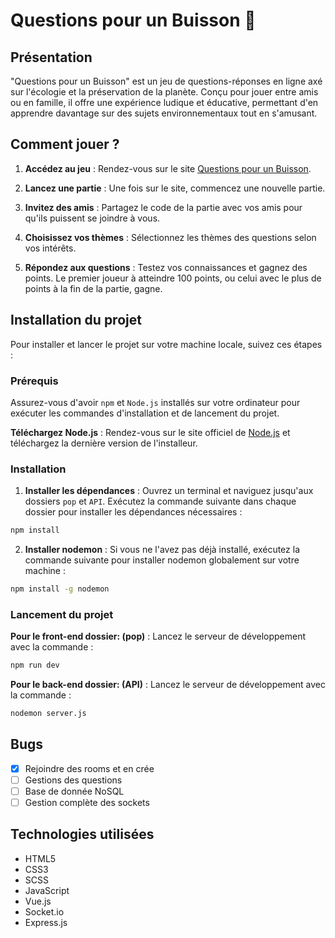 # Questions pour un Buisson 🌳

## Présentation

"Questions pour un Buisson" est un jeu de questions-réponses en ligne axé sur l'écologie et la préservation de la planète. Conçu pour jouer entre amis ou en famille, il offre une expérience ludique et éducative, permettant d'en apprendre davantage sur des sujets environnementaux tout en s'amusant.

## Comment jouer ?

1. **Accédez au jeu** : Rendez-vous sur le site [Questions pour un Buisson]().

2. **Lancez une partie** : Une fois sur le site, commencez une nouvelle partie.

3. **Invitez des amis** : Partagez le code de la partie avec vos amis pour qu'ils puissent se joindre à vous.

4. **Choisissez vos thèmes** : Sélectionnez les thèmes des questions selon vos intérêts.

5. **Répondez aux questions** : Testez vos connaissances et gagnez des points. Le premier joueur à atteindre 100 points, ou celui avec le plus de points à la fin de la partie, gagne.

## Installation du projet

Pour installer et lancer le projet sur votre machine locale, suivez ces étapes :

### Prérequis

Assurez-vous d'avoir `npm` et `Node.js` installés sur votre ordinateur pour exécuter les commandes d'installation et de lancement du projet.

**Téléchargez Node.js** : Rendez-vous sur le site officiel de [Node.js](https://nodejs.org/) et téléchargez la dernière version de l'installeur.

### Installation

1. **Installer les dépendances** : Ouvrez un terminal et naviguez jusqu'aux dossiers `pop` et `API`. Exécutez la commande suivante dans chaque dossier pour installer les dépendances nécessaires :

```bash
npm install
```

2. **Installer nodemon** : Si vous ne l'avez pas déjà installé, exécutez la commande suivante pour installer nodemon globalement sur votre machine :

```bash
npm install -g nodemon
```

### Lancement du projet

**Pour le front-end dossier: (pop)** : Lancez le serveur de développement avec la commande :

```bash
npm run dev
```

**Pour le back-end dossier: (API)** : Lancez le serveur de développement avec la commande :

```bash
nodemon server.js
```

## Bugs

- [x] Rejoindre des rooms et en crée
- [ ] Gestions des questions
- [ ] Base de donnée NoSQL
- [ ] Gestion complète des sockets  

## Technologies utilisées

- HTML5
- CSS3
- SCSS
- JavaScript
- Vue.js
- Socket.io
- Express.js
